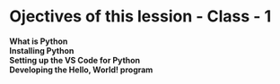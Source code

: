 # Ojectives of this lession - Class - 1

**What is Python** <br>
**Installing Python** <br>
**Setting up the VS Code for Python** <br>
**Developing the Hello, World! program** <br>
